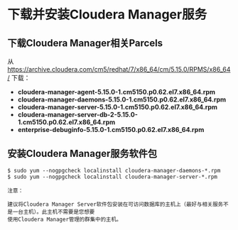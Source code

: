 下载并安装Cloudera Manager服务
================================================================================
## 下载Cloudera Manager相关Parcels
从 https://archive.cloudera.com/cm5/redhat/7/x86_64/cm/5.15.0/RPMS/x86_64/ 下载：
+ **cloudera-manager-agent-5.15.0-1.cm5150.p0.62.el7.x86_64.rpm**
+ **cloudera-manager-daemons-5.15.0-1.cm5150.p0.62.el7.x86_64.rpm**
+ **cloudera-manager-server-5.15.0-1.cm5150.p0.62.el7.x86_64.rpm**
+ **cloudera-manager-server-db-2-5.15.0-1.cm5150.p0.62.el7.x86_64.rpm**
+ **enterprise-debuginfo-5.15.0-1.cm5150.p0.62.el7.x86_64.rpm**

## 安装Cloudera Manager服务软件包
```shell
$ sudo yum --nogpgcheck localinstall cloudera-manager-daemons-*.rpm
$ sudo yum --nogpgcheck localinstall cloudera-manager-server-*.rpm
```
```
注意：

建议将Cloudera Manager Server软件包安装在可访问数据库的主机上（最好与相关服务不是一台主机）。此主机不需要是您想要
使用Cloudera Manager管理的群集中的主机。
```
